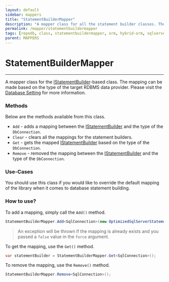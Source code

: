 ```yaml
---
layout: default
sidebar: mappers
title: "StatementBuilderMapper"
description: "A mapper class for all the statement builder classes. The mapping can be made based on the type of the target RDBMS data provider."
permalink: /mapper/statementbuildermapper
tags: [repodb, class, statementbuildermapper, orm, hybrid-orm, sqlserver, sqlite, mysql, postgresql]
parent: MAPPERS
---
```


# StatementBuilderMapper

---

A mapper class for the [IStatementBuilder](/interface/istatementbuilder)-based class. The mapping can be made based on the type of the target RDBMS data provider. Please visit the [Database Setting](/extensibility/databasesetting) for more information.

### Methods

Below are the methods available from this class.

- `Add` - adds a mapping between the [IStatementBuilder](/interface/istatementbuilder) and the type of the `DbConnection`.
- `Clear` - clears all the mappings for the statement builders.
- `Get` - gets the mapped [IStatementBuilder](/interface/istatementbuilder) based on the type of the `DbConnection`.
- `Remove` - removed the mapping between the [IStatementBuilder](/interface/istatementbuilder) and the type of the `DbConnection`.

### Use-Cases

You should use this class if you would like to override the default mapping of the library when it comes to database statement building.

### How to use?

To add a mapping, simply call the `Add()` method.

```csharp
StatementBuilderMapper.Add<SqlConnection>(new OptimizedSqlServerStatementBuilder(), true);
```

> An exception will be thrown if the mapping is already exists and you passed a `false` value in the `force` argument.

To get the mapping, use the `Get()` method.

```csharp
var statementBuilder = StatementBuilderMapper.Get<SqlConnection>();
```

To remove the mapping, use the `Remove()` method.

```csharp
StatementBuilderMapper.Remove<SqlConnection>();
```

